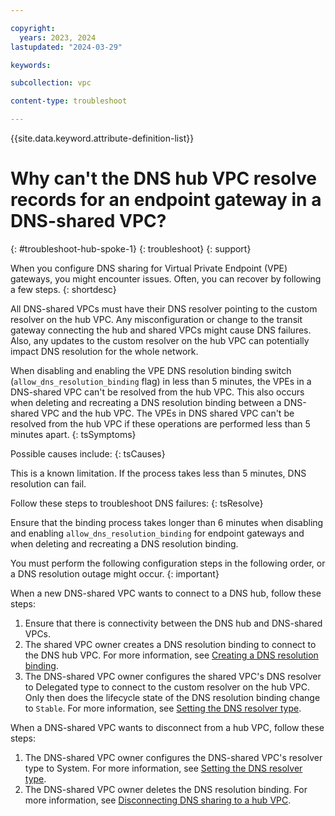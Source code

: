 ```yaml
---

copyright:
  years: 2023, 2024
lastupdated: "2024-03-29"

keywords:

subcollection: vpc

content-type: troubleshoot

---
```


{{site.data.keyword.attribute-definition-list}}

# Why can't the DNS hub VPC resolve records for an endpoint gateway in a DNS-shared VPC?
{: #troubleshoot-hub-spoke-1}
{: troubleshoot}
{: support}

When you configure DNS sharing for Virtual Private Endpoint (VPE) gateways, you might encounter issues. Often, you can recover by following a few steps.
{: shortdesc}

All DNS-shared VPCs must have their DNS resolver pointing to the custom resolver on the hub VPC. Any misconfiguration or change to the transit gateway connecting the hub and shared VPCs might cause DNS failures. Also, any updates to the custom resolver on the hub VPC can potentially impact DNS resolution for the whole network.

When disabling and enabling the VPE DNS resolution binding switch (`allow_dns_resolution_binding` flag) in less than 5 minutes, the VPEs in a DNS-shared VPC can't be resolved from the hub VPC. This also occurs when deleting and recreating a DNS resolution binding between a DNS-shared VPC and the hub VPC. The VPEs in DNS shared VPC can't be resolved from the hub VPC if these operations are performed less than 5 minutes apart.
{: tsSymptoms}

Possible causes include:
{: tsCauses}

This is a known limitation. If the process takes less than 5 minutes, DNS resolution can fail.

Follow these steps to troubleshoot DNS failures:
{: tsResolve}

Ensure that the binding process takes longer than 6 minutes when disabling and enabling `allow_dns_resolution_binding` for endpoint gateways and when deleting and recreating a DNS resolution binding.

You must perform the following configuration steps in the following order, or a DNS resolution outage might occur.
{: important}

When a new DNS-shared VPC wants to connect to a DNS hub, follow these steps:

1. Ensure that there is connectivity between the DNS hub and DNS-shared VPCs.
1. The shared VPC owner creates a DNS resolution binding to connect to the DNS hub VPC. For more information, see [Creating a DNS resolution binding](/docs/vpc?topic=vpc-hub-spoke-resolution-bindings).
1. The DNS-shared VPC owner configures the shared VPC's DNS resolver to Delegated type to connect to the custom resolver on the hub VPC. Only then does the lifecycle state of the DNS resolution binding change to `Stable`. For more information, see [Setting the DNS resolver type](/docs/vpc?topic=vpc-configure-dns-resolver).

When a DNS-shared VPC wants to disconnect from a hub VPC, follow these steps:

1. The DNS-shared VPC owner configures the DNS-shared VPC's resolver type to System. For more information, see [Setting the DNS resolver type](/docs/vpc?topic=vpc-configure-dns-resolver).
1. The DNS-shared VPC owner deletes the DNS resolution binding. For more information, see [Disconnecting DNS sharing to a hub VPC](/docs/vpc?topic=vpc-remove-sharing-spoke-hub&interface=ui).
